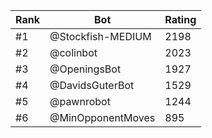 Rank|Bot|Rating
---|---|---
#1|@Stockfish-MEDIUM|2198
#2|@colinbot|2023
#3|@OpeningsBot|1927
#4|@DavidsGuterBot|1529
#5|@pawnrobot|1244
#6|@MinOpponentMoves|895
